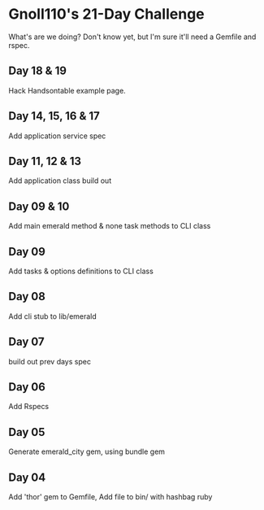 # Gnoll110's 21-Day Challenge

What's are we doing? Don't know yet, but I'm sure it'll need a Gemfile and rspec.

## Day 18 & 19

Hack Handsontable example page.

## Day 14, 15, 16 & 17

Add application service spec

## Day 11, 12 & 13

Add application class build out

## Day 09 & 10

Add main emerald method & none task methods to CLI class

## Day 09

Add tasks & options definitions to CLI class

## Day 08

Add cli stub to lib/emerald

## Day 07

build out prev days spec

## Day 06

Add Rspecs

## Day 05

Generate emerald_city gem, using bundle gem

## Day 04

Add 'thor' gem to Gemfile, Add file to bin/ with hashbag ruby
